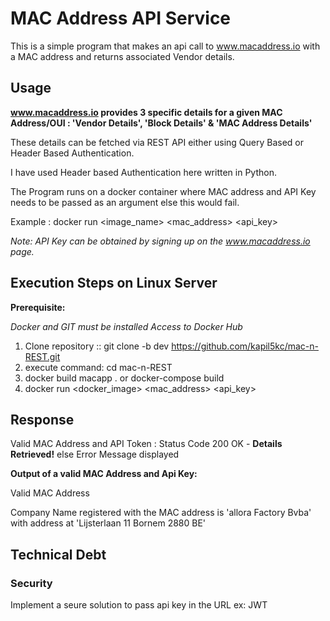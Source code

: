 # MAC Address API Service

This is a simple program that makes an api call to www.macaddress.io with a MAC address and returns associated Vendor details.


## Usage
**www.macaddress.io provides 3 specific details for a given MAC Address/OUI : 'Vendor Details', 'Block Details' & 'MAC Address Details'**

These details can be fetched via REST API either using Query Based or Header Based Authentication.

I have used Header based Authentication here written in Python.

The Program runs on a docker container where MAC address and API Key needs to be passed as an argument else this would fail.

Example : docker run <image_name> <mac_address> <api_key>

*Note: API Key can be obtained by signing up on the www.macaddress.io page.*

## Execution Steps on Linux Server

**Prerequisite:**

*Docker and GIT must be installed*
*Access to Docker Hub*

1. Clone repository :: git clone -b dev https://github.com/kapil5kc/mac-n-REST.git
2. execute command: cd mac-n-REST 
3. docker build macapp . or docker-compose build
4. docker run <docker_image> <mac_address> <api_key>


## Response

Valid MAC Address and API Token : Status Code 200 OK - **Details Retrieved!**
else Error Message displayed

**Output of a valid MAC Address and Api Key:**

Valid MAC Address

Company Name registered with the MAC address is 'allora Factory Bvba' with address at 'Lijsterlaan 11 Bornem 2880 BE'


## Technical Debt
### Security
Implement a seure solution to pass api key in the URL ex: JWT
